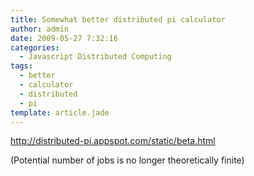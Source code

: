 ```yaml
---
title: Somewhat better distributed pi calculator
author: admin
date: 2009-05-27 7:32:16
categories:
  - Javascript Distributed Computing
tags: 
  - better
  - calculator
  - distributed
  - pi
template: article.jade
---
```


http://distributed-pi.appspot.com/static/beta.html

(Potential number of jobs is no longer theoretically finite)
